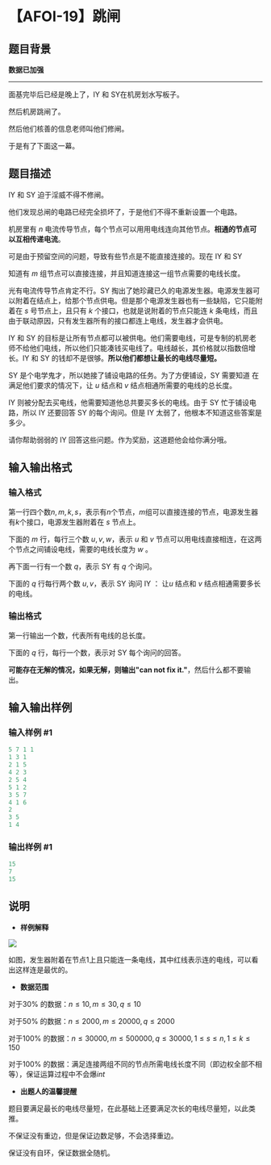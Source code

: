 # 【AFOI-19】跳闸

## 题目背景

**数据已加强**

---------

面基完毕后已经是晚上了，IY 和 SY在机房划水写板子。

然后机房跳闸了。

然后他们核善的信息老师叫他们修闸。

于是有了下面这一幕。

## 题目描述

IY 和 SY 迫于淫威不得不修闸。

他们发现总闸的电路已经完全损坏了，于是他们不得不重新设置一个电路。

机房里有 $n$ 电流传导节点，每个节点可以用用电线连向其他节点。**相通的节点可以互相传递电流**。

可是由于预留空间的问题，导致有些节点是不能直接连接的。现在 IY 和 SY

知道有 $m$ 组节点可以直接连接，并且知道连接这一组节点需要的电线长度。

光有电流传导节点肯定不行。SY 掏出了她珍藏已久的电源发生器。电源发生器可以附着在结点上，给那个节点供电。但是那个电源发生器也有一些缺陷，它只能附着在 $s$ 号节点上，且只有 $k$ 个接口，也就是说附着的节点只能连 $k$ 条电线，而且由于联动原因，只有发生器所有的接口都连上电线，发生器才会供电。

IY 和 SY 的目标是让所有节点都可以被供电。他们需要电线，可是专制的机房老师不给他们电线，所以他们只能凑钱买电线了。电线越长，其价格就以指数倍增长。IY 和 SY 的钱却不是很够。**所以他们都想让最长的电线尽量短。**

SY 是个电学鬼才，所以她接了铺设电路的任务。为了方便铺设，SY 需要知道 在满足他们要求的情况下，让 $u$ 结点和 $v$ 结点相通所需要的电线的总长度。

IY 则被分配去买电线，他需要知道他总共要买多长的电线。由于 SY 忙于铺设电路，所以 IY 还要回答 SY 的每个询问。但是 IY 太弱了，他根本不知道这些答案是多少。

请你帮助弱弱的 IY 回答这些问题。作为奖励，这道题他会给你满分哦。

## 输入输出格式

### 输入格式

第一行四个数$n,m,k,s$，表示有$n$个节点，$m$组可以直接连接的节点，电源发生器有$k$个接口，电源发生器附着在 $s$ 节点上。

下面的 $m$ 行，每行三个数 $u,v,w$，表示 $u$ 和 $v$ 节点可以用电线直接相连，在这两个节点之间铺设电线，需要的电线长度为 $w$ 。

再下面一行有一个数 $q$，表示 SY 有 $q$ 个询问。

下面的 $q$ 行每行两个数 $u,v$，表示 SY 询问 IY ： 让$u$ 结点和 $v$ 结点相通需要多长的电线。

### 输出格式

第一行输出一个数，代表所有电线的总长度。

下面的 $q$ 行，每行一个数，表示对 SY 每个询问的回答。

**可能存在无解的情况，如果无解，则输出"can not fix it."**，然后什么都不要输出。

## 输入输出样例

### 输入样例 #1

```cpp
5 7 1 1
1 3 1
2 1 5
4 2 3
2 5 4
5 1 2
3 5 7
4 1 6
2
3 5
1 4
```


### 输出样例 #1

```cpp
15
7
15
```


## 说明

- **样例解释**

![](https://cdn.luogu.com.cn/upload/image_hosting/irpqvatr.png)

如图，发生器附着在节点$1$上且只能连一条电线，其中红线表示连的电线，可以看出这样连是最优的。

- **数据范围**

对于$30\%$ 的数据：$n \le 10, m \le 30, q \le 10$

对于$50\%$ 的数据：$n \le 2000, m \le 20000, q \le 2000$

对于$100\%$ 的数据：$n \le 30000, m \le 500000, q \le 30000, 1 \le s \le n, 1 \le k \le 150$

对于$100\%$ 的数据：满足连接两组不同的节点所需电线长度不同（即边权全部不相等），保证运算过程中不会爆$int$

- **出题人的温馨提醒**

题目要满足最长的电线尽量短，在此基础上还要满足次长的电线尽量短，以此类推。

不保证没有重边，但是保证边数足够，不会选择重边。

保证没有自环，保证数据全随机。

